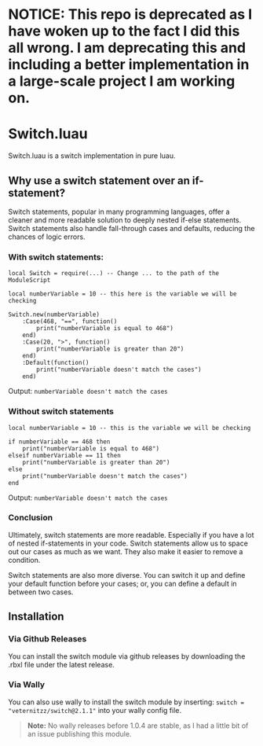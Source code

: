 # NOTICE: This repo is deprecated as I have woken up to the fact I did this all wrong. I am deprecating this and including a better implementation in a large-scale project I am working on.

# Switch.luau
Switch.luau is a switch implementation in pure luau.

## Why use a switch statement over an if-statement?
Switch statements, popular in many programming languages, offer a cleaner and more readable solution to deeply nested if-else statements. Switch statements also handle fall-through cases and defaults, reducing the chances of logic errors. 

### With switch statements:
```luau
local Switch = require(...) -- Change ... to the path of the ModuleScript

local numberVariable = 10 -- this here is the variable we will be checking

Switch.new(numberVariable)
    :Case(468, "==", function()
        print("numberVariable is equal to 468")
    end)
    :Case(20, ">", function()
        print("numberVariable is greater than 20")
    end)
    :Default(function()
        print("numberVariable doesn't match the cases")
    end)
```
Output: ``numberVariable doesn't match the cases``

### Without switch statements
```luau
local numberVariable = 10 -- this is the variable we will be checking

if numberVariable == 468 then
    print("numberVariable is equal to 468")
elseif numberVariable == 11 then
    print("numberVariable is greater than 20")
else
    print("numberVariable doesn't match the cases")
end
```
Output: ``numberVariable doesn't match the cases``

### Conclusion
Ultimately, switch statements are more readable. Especially if you have a lot of nested if-statements in your code. Switch statements allow us to space out our cases as much as we want. They also make it easier to remove a condition.

Switch statements are also more diverse. You can switch it up and define your default function before your cases; or, you can define a default in between two cases.

## Installation

### Via Github Releases
You can install the switch module via github releases by downloading the .rbxl file under the latest release.
### Via Wally
You can also use wally to install the switch module by inserting: ``switch = "veternitzz/switch@2.1.1"`` into your wally config file.
> **Note:** No wally releases before 1.0.4 are stable, as I had a little bit of an issue publishing this module.